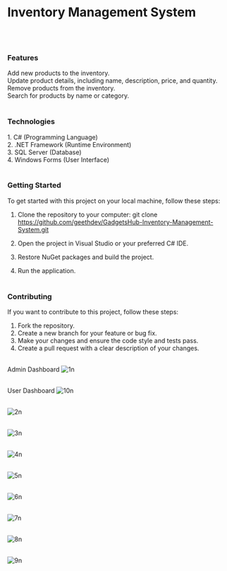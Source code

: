<h1>Inventory Management System</h1> <br><br>

<h3>Features</h3>

Add new products to the inventory.<br>
Update product details, including name, description, price, and quantity.<br>
Remove products from the inventory.<br>
Search for products by name or category.<br><br>


<h3>Technologies</h3>
1. C# (Programming Language) <br>
2. .NET Framework (Runtime Environment) <br>
3. SQL Server (Database) <br>
4. Windows Forms (User Interface) <br><br>

<h3>Getting Started</h3>
To get started with this project on your local machine, follow these steps:

1. Clone the repository to your computer:
git clone https://github.com/geethdev/GadgetsHub-Inventory-Management-System.git <br>

2. Open the project in Visual Studio or your preferred C# IDE. <br>

3. Restore NuGet packages and build the project.<br>

4. Run the application.<br><br>

<h3>Contributing</h3>
If you want to contribute to this project, follow these steps:

1. Fork the repository.
2. Create a new branch for your feature or bug fix.
3. Make your changes and ensure the code style and tests pass.
4. Create a pull request with a clear description of your changes.
<br> <br>


Admin Dashboard
![1n](https://github.com/geethdev/GadgetsHub-Inventory-Management-System/assets/75660243/b4e49701-5d2c-4f05-a9f8-e31e8fa535e1)
<br> <br>

User Dashboard
![10n](https://github.com/geethdev/GadgetsHub-Inventory-Management-System/assets/75660243/71de2bda-f65c-400e-ae95-60b9675d84fb)
<br> <br>

![2n](https://github.com/geethdev/GadgetsHub-Inventory-Management-System/assets/75660243/a29d7325-1fda-42ed-9f76-0c67ace45aba)
<br> <br>

![3n](https://github.com/geethdev/GadgetsHub-Inventory-Management-System/assets/75660243/504fb8bf-da50-4d65-92cd-9d1ee99cf1fe)
<br> <br>

![4n](https://github.com/geethdev/GadgetsHub-Inventory-Management-System/assets/75660243/5aad34b6-cd32-41c4-9a39-d1abba58b343)
<br> <br>

![5n](https://github.com/geethdev/GadgetsHub-Inventory-Management-System/assets/75660243/a171de06-262a-45c4-a359-5c52fa001635)
<br> <br>

![6n](https://github.com/geethdev/GadgetsHub-Inventory-Management-System/assets/75660243/715aa98b-5460-4eab-87ca-cb616ed00743)
<br> <br>

![7n](https://github.com/geethdev/GadgetsHub-Inventory-Management-System/assets/75660243/450158dd-bf80-4234-89bb-e40ddc0f5c7b)
<br> <br>

![8n](https://github.com/geethdev/GadgetsHub-Inventory-Management-System/assets/75660243/c1b7da24-0ee5-48d3-bfba-6cee40a95761)
<br> <br>

![9n](https://github.com/geethdev/GadgetsHub-Inventory-Management-System/assets/75660243/93dc2abb-01bb-40d9-83df-68fa9326a290)
<br> <br>






